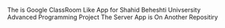 The is Google ClassRoom Like App for Shahid Beheshti Univsersity Advanced Programming Project
The Server App is On Another Repositiry 
